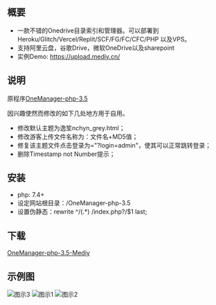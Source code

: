  ## 概要

 * 一款不错的Onedrive目录索引和管理器。可以部署到 Heroku/Glitch/Vercel/Replit/SCF/FG/FC/CFC/PHP 以及VPS。
 * 支持阿里云盘，谷歌Drive，微软OneDrive以及sharepoint
 * 实例Demo: https://upload.mediy.cn/
 
## 说明
原程序[OneManager-php-3.5](https://github.com/qkqpttgf/OneManager-php)

因兴趣使然而修改的如下几处地方用于自用。
 * 修改默认主题为逸笙nchyn_grey.html；
 * 修改游客上传文件名称为：文件名+MD5值；
 * 修复该主题文件点击登录为="?login=admin"，使其可以正常跳转登录；
 * 删除Timestamp not Number提示；
## 安装
* php: 7.4+
* 设定网站根目录：/OneManager-php-3.5
* 设置伪静态：rewrite ^/(.*) /index.php?/$1 last;
## 下载
  [OneManager-php-3.5-Mediy](https://github.com/yiranxiamo/OneManager-php/releases/tag/v3.5)
 ## 示例图
![图示3](https://mediy.oss-cn-beijing.aliyuncs.com/github%E5%B1%95%E7%A4%BA%E5%9B%BE/2.png)
![图示1](https://mediy.oss-cn-beijing.aliyuncs.com/github%E5%B1%95%E7%A4%BA%E5%9B%BE/1.png)
![图示2](https://mediy.oss-cn-beijing.aliyuncs.com/github%E5%B1%95%E7%A4%BA%E5%9B%BE/3.png)
#

